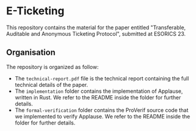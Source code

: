 # E-Ticketing

This repository contains the material for the paper 
entitled "Transferable, Auditable and Anonymous Ticketing 
Protocol", submitted at ESORICS 23.

## Organisation
The repository is organized as follow:
- The `technical-report.pdf` file is the technical report containing the full technical details
of the paper.
- The `implementation` folder contains the implementation of Applause, written in Rust.
We refer to the README inside the folder for further details.
- The `formal-verification` folder contains the ProVerif source code that we implemented 
to verify Applause. We refer to the README inside the folder for further details.
